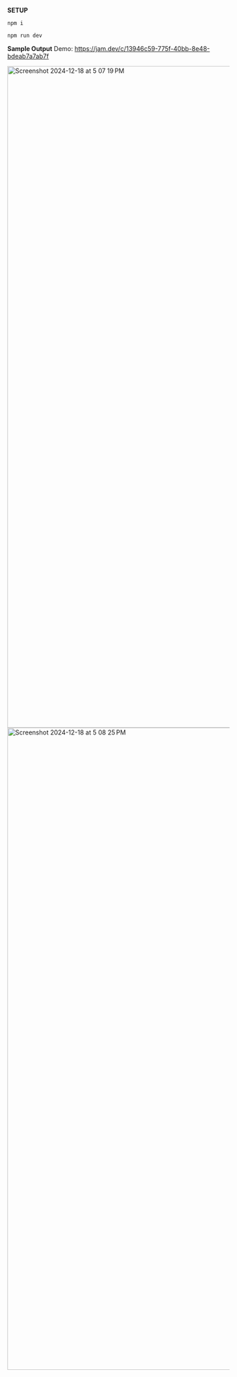 **SETUP**
```
npm i
```
```
npm run dev
```
**Sample Output**
Demo: https://jam.dev/c/13946c59-775f-40bb-8e48-bdeab7a7ab7f

<img width="1496" alt="Screenshot 2024-12-18 at 5 07 19 PM" src="https://github.com/user-attachments/assets/5e143ebe-bf58-47ff-bf16-06dc3562686d" />
<img width="1452" alt="Screenshot 2024-12-18 at 5 08 25 PM" src="https://github.com/user-attachments/assets/aeef6404-99f8-44e7-b268-1b24132d1983" />
